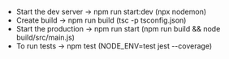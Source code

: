 - Start the dev server -> npm run start:dev (npx nodemon)
- Create build -> npm run build (tsc -p tsconfig.json)
- Start the production -> npm run start (npm run build && node build/src/main.js)
- To run tests -> npm test (NODE_ENV=test jest --coverage)

